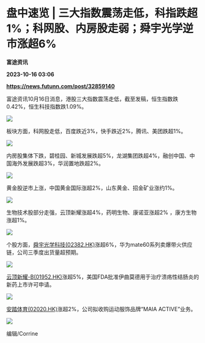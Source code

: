 # 盘中速览 | 三大指数震荡走低，科指跌超1%；科网股、内房股走弱；舜宇光学逆市涨超6%
**富途资讯**

**2023-10-16 03:06**

**https://news.futunn.com/post/32859140**

富途资讯10月16日消息，港股三大指数震荡走低，截至发稿，恒生指数跌0.42%，恒生科技指数跌1.09%。

![](https://postimg.futunn.com/16974238009582748847279.png)

板块方面，科网股走低，百度跌近3%，快手跌近2%，腾讯、美团跌超1%。

![](https://postimg.futunn.com/169742270605525751482.png)

内房股集体下跌，碧桂园、新城发展跌超5%，龙湖集团跌超4%，融创中国、中国海外发展跌超3%，华润置地跌超2%。

![](https://postimg.futunn.com/16974228543006569280971.png)

黄金股逆市上涨，中国黄金国际涨超2%，山东黄金、招金矿业涨约1%。

![](https://postimg.futunn.com/16974230422027792196610.png)

生物技术股部分走强，云顶新耀涨超4%，药明生物、康诺亚涨超2% ，康方生物涨超1%。

![](https://postimg.futunn.com/16974232236358456104859.png)

个股方面，[舜宇光学科技(02382.HK)](https://www.futunn.com/quote/stock?m=hk&code=02382)涨超6%，华为mate60系列卖爆带火供应链，公司三季度出货量超预期。

![](https://postimg.futunn.com/16974233125758455856269.png)

[云顶新耀-B(01952.HK)](https://www.futunn.com/quote/stock?m=hk&code=01952)涨超5%，美国FDA批准伊曲莫德用于治疗溃疡性结肠炎的新药上市许可申请。

![](https://postimg.futunn.com/16974233949268630781547.png)

[安踏体育(02020.HK)](https://www.futunn.com/quote/stock?m=hk&code=02020)涨超2%，公司拟收购运动服饰品牌“MAIA ACTIVE”业务。

![](https://postimg.futunn.com/16974234518993474861276.png)

编辑/Corrine